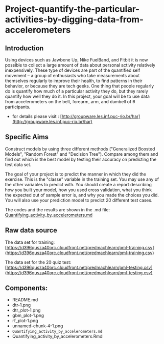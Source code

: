 # Project-quantify-the-particular-activities-by-digging-data-from-accelerometers

## Introduction
Using devices such as Jawbone Up, Nike FuelBand, and Fitbit it is now possible to collect a large amount of data about personal activity relatively inexpensively. These type of devices are part of the quantified self movement – a group of enthusiasts who take measurements about themselves regularly to improve their health, to find patterns in their behavior, or because they are tech geeks. One thing that people regularly do is quantify how much of a particular activity they do, but they rarely quantify how well they do it. In this project, your goal will be to use data from accelerometers on the belt, forearm, arm, and dumbell of 6 participants.

* for details please visit : [http://groupware.les.inf.puc-rio.br/har](http://groupware.les.inf.puc-rio.br/har)

## Specific Aims
Construct models by using three different methods ("Generalized Boosted Models", "Random Forest" and "Decision Tree"). Compare among them and find out which is the best model by testing their accuracy on predicting the test data set.

The goal of your project is to predict the manner in which they did the exercise. This is the "classe" variable in the training set. You may use any of the other variables to predict with. You should create a report describing how you built your model, how you used cross validation, what you think the expected out of sample error is, and why you made the choices you did. You will also use your prediction model to predict 20 different test cases.

The codes and the results are shown in the .md file: [Quantifying_activity_by_accelerometers.md](https://github.com/wangqian2149185/Project-quantify-the-particular-activities-by-digging-data-from-accelerometers/blob/master/Quantifying_activity_by_accelerometers.md)

## Raw data source
The data set for training: [https://d396qusza40orc.cloudfront.net/predmachlearn/pml-training.csv](https://d396qusza40orc.cloudfront.net/predmachlearn/pml-training.csv)

The data set for the 20 quiz test:[https://d396qusza40orc.cloudfront.net/predmachlearn/pml-testing.csv](https://d396qusza40orc.cloudfront.net/predmachlearn/pml-testing.csv)


## Components:
* README.md
* dtr-1.png
* dtr_plot-1.png
* gbm_plot-1.png
* rf_plot-1.png
* unnamed-chunk-4-1.png
* `Quantifying_activity_by_accelerometers.md`
* Quantifying_activity_by_accelerometers.Rmd

